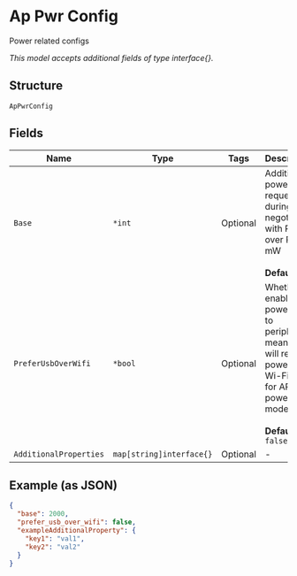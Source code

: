 
# Ap Pwr Config

Power related configs

*This model accepts additional fields of type interface{}.*

## Structure

`ApPwrConfig`

## Fields

| Name | Type | Tags | Description |
|  --- | --- | --- | --- |
| `Base` | `*int` | Optional | Additional power to request during negotiating with PSE over PoE, in mW<br><br>**Default**: `0` |
| `PreferUsbOverWifi` | `*bool` | Optional | Whether to enable power out to peripheral, meanwhile will reduce power to Wi-Fi (only for AP45 at power mode)<br><br>**Default**: `false` |
| `AdditionalProperties` | `map[string]interface{}` | Optional | - |

## Example (as JSON)

```json
{
  "base": 2000,
  "prefer_usb_over_wifi": false,
  "exampleAdditionalProperty": {
    "key1": "val1",
    "key2": "val2"
  }
}
```

